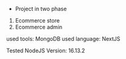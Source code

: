 - Project in two phase 
1. Ecommerce store
2. Ecommerce admin

used tools: MongoDB
used language: NextJS

Tested NodeJS Version: 16.13.2